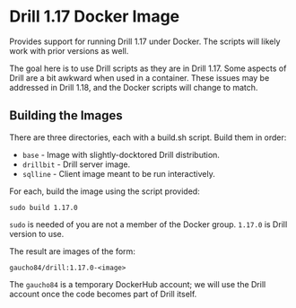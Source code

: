 # Drill 1.17 Docker Image

Provides support for running Drill 1.17 under Docker. The scripts will
likely work with prior versions as well.

The goal here is to use Drill scripts as they are in Drill 1.17.
Some aspects of Drill are a bit awkward when used in a container.
These issues may be addressed in Drill 1.18, and the Docker scripts
will change to match.

## Building the Images

There are three directories, each with a build.sh script. Build them
in order:

* `base` - Image with slightly-docktored Drill distribution.
* `drillbit` - Drill server image.
* `sqlline` - Client image meant to be run interactively.

For each, build the image using the script provided:

```
sudo build 1.17.0
```

`sudo` is needed of you are not a member of the Docker group.
`1.17.0` is Drill version to use.

The result are images of the form:

```
gaucho84/drill:1.17.0-<image>
```

The `gaucho84` is a temporary DockerHub account; we will use the
Drill account once the code becomes part of Drill itself.
